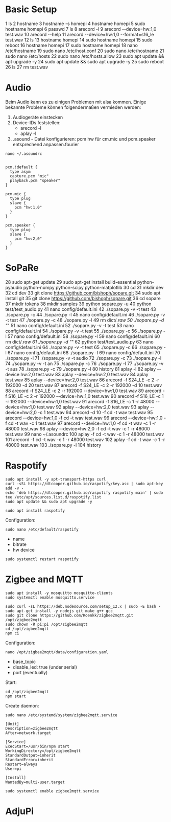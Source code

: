 Basic Setup
===========
1  ls
    2  hostname
    3  hostname -s homepi
    4  hostname homepi
    5  sudo hostname homepi
    6  passwd
    7  ls
    8  arecord -l
    9  arecord --device=hw:1,0 test.wav
   10  arecord --help
   11  arecord --device=hw:1,0 --format=s16_le test.wav
   12  ls
   13  hostname homepi
   14  sudo hostname homepi
   15  sudo reboot
   16  hostname homepi
   17  sudo hostname homepi
   18  nano /etc/hostname
   19  sudo nano /etc/host.conf
   20  sudo nano /etc/hostname
   21  sudo nano /etc/hosts
   22  sudo nano /etc/hosts.allow
   23  sudo apt update && apt upgrade -y
   24  sudo apt update && sudo apt upgrade -y
   25  sudo reboot
   26  ls
   27  rm test.wav

Audio
=====

Beim Audio kann es zu einigen Problemen mit alsa kommen. Einige bekannte Probleme können folgendermaßen vermieden werden:

1. Audiogeräte einstecken
2. Device-IDs feststellen:
    - arecord -l
    - aplay -l
3. .asound - Datei konfigurieren: pcm hw für cm.mic und pcm.speaker entsprechend anpassen.fourier

```nano ~/.asoundrc```
```

pcm.!default {
  type asym
  capture.pcm "mic"
  playback.pcm "speaker"
}

pcm.mic {
  type plug
  slave {
    pcm "hw:1,0"
  }
}

pcm.speaker {
  type plug
  slave {
    pcm "hw:2,0"
  }
}
```

SoPaRe
======
 
   28  sudo apt-get update
   29  sudo apt-get install build-essential python-pyaudio python-numpy python-scipy python-matplotlib
   30  cd
   31  mkdir dev
   32  cd dev
   33  git clone https://github.com/bishoph/sopare.git
   34  sudo apt install git
   35  git clone https://github.com/bishoph/sopare.git
   36  cd sopare
   37  mkdir tokens
   38  mkdir samples
   39  python sopare.py -u
   40  python test/test_audio.py
   41  nano config/default.ini
   42  ./sopare.py -v -t test
   43  ./sopare.py -c
   44  ./sopare.py -l
   45  nano config/default.ini
   46  ./sopare.py -v -t test
   47  ./sopare.py -c
   48  ./sopare.py -l
   49  rm dict/*.raw
   50  ./sopare.py -d "*"
   51  nano config/default.ini
   52  ./sopare.py -v -t test
   53  nano config/default.ini
   54  ./sopare.py -v -t test
   55  ./sopare.py -c
   56  ./sopare.py -l
   57  nano config/default.ini
   58  ./sopare.py -l
   59  nano config/default.ini
   60  rm dict/*.raw
   61  ./sopare.py -d "*"
   62  python test/test_audio.py
   63  nano config/default.ini
   64  ./sopare.py -v -t test
   65  ./sopare.py -c
   66  ./sopare.py -l
   67  nano config/default.ini
   68  ./sopare.py -l
   69  nano config/default.ini
   70  ./sopare.py -l
   71  ./sopare.py -v -t audio
   72  ./sopare.py -c
   73  ./sopare.py -l
   74  ./sopare.py -v -t an
   75  ./sopare.py -c
   76  ./sopare.py -l
   77  ./sopare.py -v -t aus
   78  ./sopare.py -c
   79  ./sopare.py -l
   80  history
   81  aplay -l
   82  aplay --device hw:2,0 test.wav
   83  aplay --device=hw:2,0 test.wav
   84  aplay test.wav
   85  aplay --device=hw:2,0 test.wav
   86  arecord -f S24_LE -c 2 -r 192000 -d 20 test.wav
   87  arecord -f S24_LE -c 2 -r 192000 -d 10 test.wav
   88  arecord -f S24_LE -c 2 -r 192000 --device=hw:1,0 test.wav
   89  arecord -f S16_LE -c 2 -r 192000 --device=hw:1,0 test.wav
   90  arecord -f S16_LE -c 1 -r 192000 --device=hw:1,0 test.wav
   91  arecord -f S16_LE -c 1 -r 48000 --device=hw:1,0 test.wav
   92  aplay --device=hw:2,0 test.wav
   93  aplay --device=hw:2,0 -c 1 test.wav
   94  arecord -d 10 -f cd -t wav test.wav
   95  arecord --device=hw:1,0 -f cd -t wav test.wav
   96  arecord --device=hw:1,0 -f cd -t wav -c 1 test.wav
   97  arecord --device=hw:1,0 -f cd -t wav -c 1 -r 48000 test.wav
   98  aplay --device=hw:2,0 -f cd -t wav -c 1 -r 48000 test.wav
   99  nano ~/.asoundrc
  100  aplay -f cd -t wav -c 1 -r 48000 test.wav
  101  arecord -f cd -t wav -c 1 -r 48000 test.wav
  102  aplay -f cd -t wav -c 1 -r 48000 test.wav
  103  ./sopare.py -l
  104  history

Raspotify
=========

```
sudo apt install -y apt-transport-https curl
curl -sSL https://dtcooper.github.io/raspotify/key.asc | sudo apt-key add -v -
echo 'deb https://dtcooper.github.io/raspotify raspotify main' | sudo tee /etc/apt/sources.list.d/raspotify.list
sudo apt update && sudo apt upgrade -y

sudo apt install raspotify
```

Configuration:

```sudo nano /etc/default/raspotify```

- name
- bitrate
- hw device

```
sudo systemctl restart raspotify
```

Zigbee and MQTT
===============

```
sudo apt install -y mosquitto mosquitto-clients
sudo systemctl enable mosquitto.service

sudo curl -sL https://deb.nodesource.com/setup_12.x | sudo -E bash -
sudo apt-get install -y nodejs git make g++ gcc
sudo git clone https://github.com/Koenkk/zigbee2mqtt.git /opt/zigbee2mqtt
sudo chown -R pi:pi /opt/zigbee2mqtt
cd /opt/zigbee2mqtt
npm ci
```

Configuration:

```nano /opt/zigbee2mqtt/data/configuration.yaml```

 - base_topic
 -   disable_led: true (under serial)
 - port (eventually)

Start:
```
cd /opt/zigbee2mqtt
npm start
```

Create daemon:

```sudo nano /etc/systemd/system/zigbee2mqtt.service```
```
[Unit]
Description=zigbee2mqtt
After=network.target

[Service]
ExecStart=/usr/bin/npm start
WorkingDirectory=/opt/zigbee2mqtt
StandardOutput=inherit
StandardError=inherit
Restart=always
User=pi

[Install]
WantedBy=multi-user.target
```

```
sudo systemctl enable zigbee2mqtt.service
```

AdjuPi
======

